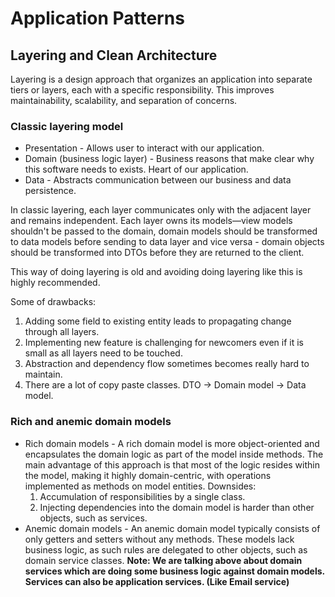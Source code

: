 ﻿# Application Patterns

## Layering and Clean Architecture

Layering is a design approach that organizes an application into separate tiers or layers, each with a specific responsibility. This improves maintainability, scalability, and separation of concerns.

### Classic layering model

- Presentation - Allows user to interact with our application.
- Domain (business logic layer) - Business reasons that make clear why this software needs to exists. Heart of our application.
- Data - Abstracts communication between our business and data persistence.

In classic layering, each layer communicates only with the adjacent layer and remains independent. Each layer owns its models—view models shouldn't be passed to the domain, domain models should be transformed to data models before sending to data layer and vice versa - domain objects should be transformed into DTOs before they are returned to the client.

This way of doing layering is old and avoiding doing layering like this is highly recommended.

Some of drawbacks:
1. Adding some field to existing entity leads to propagating change through all layers.
2. Implementing new feature is challenging for newcomers even if it is small as all layers need to be touched.
3. Abstraction and dependency flow sometimes becomes really hard to maintain.
4. There are a lot of copy paste classes. DTO -> Domain model -> Data model.

### Rich and anemic domain models
- Rich domain models - A rich domain model is more object-oriented and encapsulates the domain logic as part of the model inside methods. The main advantage of this approach is that most of the logic resides within the model, making it highly domain-centric, with operations implemented as methods on model entities.
Downsides:
	1. Accumulation of responsibilities by a single class.
	2. Injecting dependencies into the domain model is harder than other objects, such as services.
- Anemic domain models - An anemic domain model typically consists of only getters and setters without any methods. These models lack business logic, as such rules are delegated to other objects, such as domain service classes.
**Note: We are talking above about domain services which are doing some business logic against domain models. Services can also be application services. (Like Email service)**
